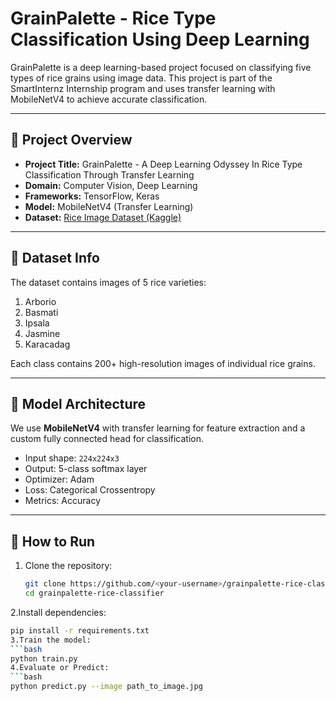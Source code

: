 # GrainPalette - Rice Type Classification Using Deep Learning

GrainPalette is a deep learning-based project focused on classifying five types of rice grains using image data. This project is part of the SmartInternz Internship program and uses transfer learning with MobileNetV4 to achieve accurate classification.

---

## 📌 Project Overview

- **Project Title:** GrainPalette - A Deep Learning Odyssey In Rice Type Classification Through Transfer Learning  
- **Domain:** Computer Vision, Deep Learning  
- **Frameworks:** TensorFlow, Keras  
- **Model:** MobileNetV4 (Transfer Learning)  
- **Dataset:** [Rice Image Dataset (Kaggle)](https://www.kaggle.com/datasets/muratkokludataset/rice-image-dataset)

---

## 📂 Dataset Info

The dataset contains images of 5 rice varieties:
1. Arborio
2. Basmati
3. Ipsala
4. Jasmine
5. Karacadag

Each class contains 200+ high-resolution images of individual rice grains.

---

## 🧠 Model Architecture

We use **MobileNetV4** with transfer learning for feature extraction and a custom fully connected head for classification.

- Input shape: `224x224x3`
- Output: 5-class softmax layer
- Optimizer: Adam
- Loss: Categorical Crossentropy
- Metrics: Accuracy

---

## 🚀 How to Run

1. Clone the repository:
   ```bash
   git clone https://github.com/<your-username>/grainpalette-rice-classifier.git
   cd grainpalette-rice-classifier
2.Install dependencies:
  ```bash
  pip install -r requirements.txt
3.Train the model:
  ```bash   
  python train.py
4.Evaluate or Predict:
  ```bash  
  python predict.py --image path_to_image.jpg

